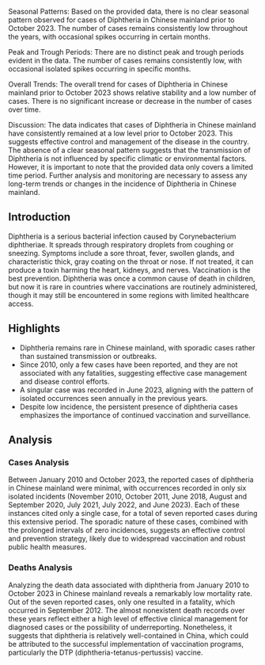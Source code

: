 Seasonal Patterns:
Based on the provided data, there is no clear seasonal pattern observed for cases of Diphtheria in Chinese mainland prior to October 2023. The number of cases remains consistently low throughout the years, with occasional spikes occurring in certain months.

Peak and Trough Periods:
There are no distinct peak and trough periods evident in the data. The number of cases remains consistently low, with occasional isolated spikes occurring in specific months.

Overall Trends:
The overall trend for cases of Diphtheria in Chinese mainland prior to October 2023 shows relative stability and a low number of cases. There is no significant increase or decrease in the number of cases over time.

Discussion:
The data indicates that cases of Diphtheria in Chinese mainland have consistently remained at a low level prior to October 2023. This suggests effective control and management of the disease in the country. The absence of a clear seasonal pattern suggests that the transmission of Diphtheria is not influenced by specific climatic or environmental factors. However, it is important to note that the provided data only covers a limited time period. Further analysis and monitoring are necessary to assess any long-term trends or changes in the incidence of Diphtheria in Chinese mainland.

## Introduction

Diphtheria is a serious bacterial infection caused by Corynebacterium diphtheriae. It spreads through respiratory droplets from coughing or sneezing. Symptoms include a sore throat, fever, swollen glands, and characteristic thick, gray coating on the throat or nose. If not treated, it can produce a toxin harming the heart, kidneys, and nerves. Vaccination is the best prevention. Diphtheria was once a common cause of death in children, but now it is rare in countries where vaccinations are routinely administered, though it may still be encountered in some regions with limited healthcare access.

## Highlights

- Diphtheria remains rare in Chinese mainland, with sporadic cases rather than sustained transmission or outbreaks. <br/>
- Since 2010, only a few cases have been reported, and they are not associated with any fatalities, suggesting effective case management and disease control efforts. <br/>
- A singular case was recorded in June 2023, aligning with the pattern of isolated occurrences seen annually in the previous years. <br/>
- Despite low incidence, the persistent presence of diphtheria cases emphasizes the importance of continued vaccination and surveillance. <br/>

## Analysis

### Cases Analysis

Between January 2010 and October 2023, the reported cases of diphtheria in Chinese mainland were minimal, with occurrences recorded in only six isolated incidents (November 2010, October 2011, June 2018, August and September 2020, July 2021, July 2022, and June 2023). Each of these instances cited only a single case, for a total of seven reported cases during this extensive period. The sporadic nature of these cases, combined with the prolonged intervals of zero incidences, suggests an effective control and prevention strategy, likely due to widespread vaccination and robust public health measures.

### Deaths Analysis

Analyzing the death data associated with diphtheria from January 2010 to October 2023 in Chinese mainland reveals a remarkably low mortality rate. Out of the seven reported cases, only one resulted in a fatality, which occurred in September 2012. The almost nonexistent death records over these years reflect either a high level of effective clinical management for diagnosed cases or the possibility of underreporting. Nonetheless, it suggests that diphtheria is relatively well-contained in China, which could be attributed to the successful implementation of vaccination programs, particularly the DTP (diphtheria-tetanus-pertussis) vaccine.
